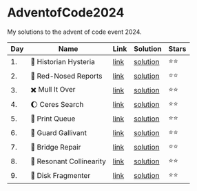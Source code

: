 # AdventofCode2024

My solutions to the advent of code event 2024.

| Day | Name                                    | Link                                        | Solution                                                                                                                | Stars        |
|-----|-----------------------------------------|---------------------------------------------|-------------------------------------------------------------------------------------------------------------------------|--------------|
| 1.  | :scroll: Historian Hysteria             | [link](https://adventofcode.com/2024/day/1) | [solution](https://github.com/LWLeijten/AdventofCode2024/blob/main/src/main/java/com/adventofcode/solutions/Day01.java) | :star::star: |
| 2.  | :red_circle:		 Red-Nosed Reports        | [link](https://adventofcode.com/2024/day/2) | [solution](https://github.com/LWLeijten/AdventofCode2024/blob/main/src/main/java/com/adventofcode/solutions/Day02.java) | :star::star: |
| 3.  | :heavy_multiplication_x:		 Mull It Over | [link](https://adventofcode.com/2024/day/3) | [solution](https://github.com/LWLeijten/AdventofCode2024/blob/main/src/main/java/com/adventofcode/solutions/Day03.java) | :star::star: |
| 4.  | :moon:		 Ceres Search                   | [link](https://adventofcode.com/2024/day/4) | [solution](https://github.com/LWLeijten/AdventofCode2024/blob/main/src/main/java/com/adventofcode/solutions/Day04.java) | :star::star: |
| 5.  | :newspaper:		 Print Queue               | [link](https://adventofcode.com/2024/day/5) | [solution](https://github.com/LWLeijten/AdventofCode2024/blob/main/src/main/java/com/adventofcode/solutions/Day05.java) | :star::star: |
| 6.  | :cop:		 Guard Gallivant                 | [link](https://adventofcode.com/2024/day/6) | [solution](https://github.com/LWLeijten/AdventofCode2024/blob/main/src/main/java/com/adventofcode/solutions/Day06.java) | :star::star: |
| 7.  | :bridge_at_night:			 Bridge Repair      | [link](https://adventofcode.com/2024/day/7) | [solution](https://github.com/LWLeijten/AdventofCode2024/blob/main/src/main/java/com/adventofcode/solutions/Day07.java) | :star::star: |
| 8.  | :satellite:				 Resonant Collinearity   | [link](https://adventofcode.com/2024/day/8) | [solution](https://github.com/LWLeijten/AdventofCode2024/blob/main/src/main/java/com/adventofcode/solutions/Day08.java) | :star::star: |
| 9.  | :floppy_disk:				 Disk Fragmenter       | [link](https://adventofcode.com/2024/day/9) | [solution](https://github.com/LWLeijten/AdventofCode2024/blob/main/src/main/java/com/adventofcode/solutions/Day09.java) | :star::star: |
